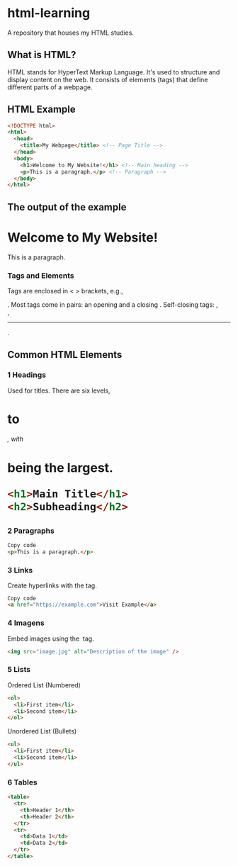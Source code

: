  # html-learning
A repository that houses my HTML studies.

## What is HTML?
HTML stands for HyperText Markup Language. It's used to structure and display content on the web. It consists of elements (tags) that define different parts of a webpage.

## HTML Example
```html
<!DOCTYPE html>
<html>
  <head>
    <title>My Webpage</title> <!-- Page Title -->
  </head>
  <body>
    <h1>Welcome to My Website!</h1> <!-- Main heading -->
    <p>This is a paragraph.</p> <!-- Paragraph -->
  </body>
</html>
```

## The output of the example
<!DOCTYPE html>
<html>
  <head>
    <title>My Webpage</title> <!-- Page Title -->
  </head>
  <body>
    <h1>Welcome to My Website!</h1> <!-- Main heading -->
    <p>This is a paragraph.</p> <!-- Paragraph -->
  </body>
</html>

### Tags and Elements
Tags are enclosed in < > brackets, e.g., <p>.
Most tags come in pairs: an opening <tag> and a closing </tag>.
Self-closing tags: <img />, <br />, <hr />.

## Common HTML Elements

### 1 Headings
Used for titles. There are six levels, <h1> to <h6>, with <h1> being the largest.

```html
<h1>Main Title</h1>
<h2>Subheading</h2>
```
### 2 Paragraphs
```html
Copy code
<p>This is a paragraph.</p>
```
### 3 Links
Create hyperlinks with the <a> tag.

```html
Copy code
<a href="https://example.com">Visit Example</a>
```

### 4 Imagens
Embed images using the <img> tag.

```html
<img src="image.jpg" alt="Description of the image" />
```
### 5 Lists
Ordered List (Numbered)
```html
<ol>
  <li>First item</li>
  <li>Second item</li>
</ol>
```
Unordered List (Bullets)
```html
<ul>
  <li>First item</li>
  <li>Second item</li>
</ul>
```
### 6 Tables
```html
<table>
  <tr>
    <th>Header 1</th>
    <th>Header 2</th>
  </tr>
  <tr>
    <td>Data 1</td>
    <td>Data 2</td>
  </tr>
</table>
```












